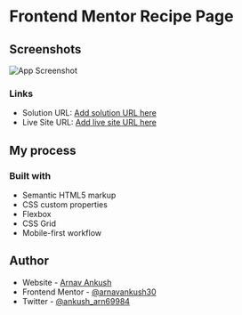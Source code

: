 
# Frontend Mentor Recipe Page




## Screenshots

![App Screenshot](https://github.com/arnavankush30/Recipe-Page/assets/132573434/513f8834-d3ed-42e3-a27b-279ab2134bb3)

### Links

- Solution URL: [Add solution URL here](https://your-solution-url.com)
- Live Site URL: [Add live site URL here](https://your-live-site-url.com)

## My process

### Built with

- Semantic HTML5 markup
- CSS custom properties
- Flexbox
- CSS Grid
- Mobile-first workflow


## Author

- Website - [Arnav Ankush](https://arnavankush30.github.io/My-Personal-Website/)
- Frontend Mentor - [@arnavankush30](https://www.frontendmentor.io/profile/arnavankush30)
- Twitter - [@ankush_arn69984](https://x.com/ankush_arn69984)
